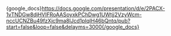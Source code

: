  {google_docs}https://docs.google.com/presentation/d/e/2PACX-1vTNDGw8djHVIFRoAASoyxkPChDwg1UWtjj2VzyWcm-nccUCNZBu49fzXjc9ma8lJcd1pIqIH46bQntq/pub?start=false&loop=false&delayms=3000{/google_docs}
